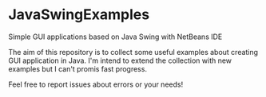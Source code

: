 # JavaSwingExamples
Simple GUI applications based on Java Swing with NetBeans IDE

The aim of this repository is to collect some useful examples about creating GUI application in Java. 
I'm intend to extend the collection with new examples but I can't promis fast progress.

Feel free to report issues about errors or your needs!
